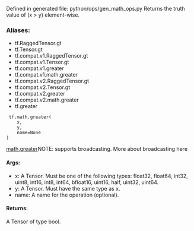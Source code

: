 Defined in generated file: python/ops/gen_math_ops.py
Returns the truth value of (x > y) element-wise.
### Aliases:
- tf.RaggedTensor.gt
- tf.Tensor.gt
- tf.compat.v1.RaggedTensor.gt
- tf.compat.v1.Tensor.gt
- tf.compat.v1.greater
- tf.compat.v1.math.greater
- tf.compat.v2.RaggedTensor.gt
- tf.compat.v2.Tensor.gt
- tf.compat.v2.greater
- tf.compat.v2.math.greater
- tf.greater

```
 tf.math.greater(
    x,
    y,
    name=None
)
```
[math.greater](https://tensorflow.google.cn/api_docs/python/tf/math/greater)NOTE:  supports broadcasting. More about broadcasting here

#### Args:
- x: A Tensor. Must be one of the following types: float32, float64, int32, uint8, int16, int8, int64, bfloat16, uint16, half, uint32, uint64.
- y: A Tensor. Must have the same type as x.
- name: A name for the operation (optional).
#### Returns:
A Tensor of type bool.
